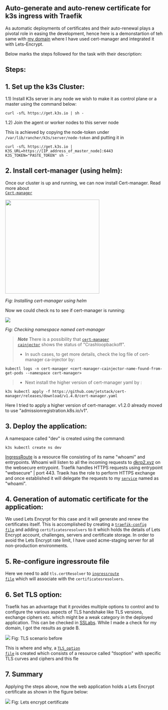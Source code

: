 ## Auto-generate and auto-renew certificate for k3s ingress with Traefik


As automatic deployments of certificates and their auto-renewal plays a pivotal role in easing the development, hence here is a demonstartion of teh same with <a href="https://dkrp2.xyz/">my domain</a> where I have used cert-manager and integrated it with Lets-Encrypt.

Below marks the steps followed for the task with their description:

## Steps:


## 1. Set up the k3s Cluster:

1.1) Install K3s server in any node we wish to make it as control plane or a master using the command below:

```
curl -sfL https://get.k3s.io | sh -
```

1.2) Join the agent or worker nodes to this server node

This is achieved by copying the node-token under <code>/var/lib/rancher/k3s/server/node-token</code> and putting it in 

```
curl -sfL https://get.k3s.io | K3S_URL=https://[IP_address_of_master_node]:6443 K3S_TOKEN="PASTE_TOKEN" sh -
```

## 2. Install cert-manager (using helm):

Once our cluster is up and running, we can now install Cert-manager. Read more about <code> <a href="https://github.com/dikshita-git/Research-Project/wiki/Project-Wiki#22-tls-and-its-working-principle">Cert-manager</a></code>

<img src="https://github.com/dikshita-git/Research-Project/blob/main/Wiki-page-images/manual_cert/Certificate_with_k3s%2Btraefik/helm_install.PNG" height="300">
<p><i>Fig: Installing cert-manager using helm</i></p>


Now we could check ns to see if cert-manager is running:

<img src="https://github.com/dikshita-git/Research-Project/blob/main/Wiki-page-images/manual_cert/Certificate_with_k3s%2Btraefik/cert-man_ns.PNG">
<p><i>Fig: Checking namespace named cert-manager</i></p>


>***Note***
>There is a possibility that <code><a href="https://github.com/dikshita-git/RP_Ingress_security-IPv4_and_IPv6/wiki/TLS-in-Kubernetes#cainjector-in-cert-manager">cert-manager cainjector</code></a> shows the status of "Crashloopbackoff".
>  - In such cases, to get more details, check the log file of cert-manager ca-injector by:

```
kubectl logs -n cert-manager <cert-manager-cainjector-name-found-from-get-pods --namespace cert-manager>
```
>   - Next install the higher version of cert-manager yaml by :
     
```
k3s kubectl apply -f https://github.com/jetstack/cert-manager/releases/download/v1.4.0/cert-manager.yaml
```      

Here I tried to apply a higher version of cert-manager. v1.2.0 already moved to use "admissionregistration.k8s.io/v1".


## 3. Deploy the application:

A namespace called "dev" is created using the command:

```
k3s kubectl create ns dev
```  

<a href="https://github.com/dikshita-git/Research-Project/blob/main/Demo/automatic_cert/ingressroute.yaml">IngressRoute</a> is a resource file consisting of its name "whoami" and entrypoints. Whoami will listen to all the incoming requests to <a href="https://dkrp2.xyz/">dkrp2.xyz</a> on the websecure entrypoint. Traefik handles HTTPS requests using entrypoint "websecure" | port 443. Traeik has the role to perform HTTPS exchange and once established it will delegate the requests to my <code><a href="https://github.com/dikshita-git/Research-Project/blob/main/Demo/automatic_cert/service.yaml">service</a></code> named as "whoami".


## 4. Generation of automatic certificate for the application:

We used Lets Encyrpt for this case and it will generate and renew the certificates itself. This is accomplished by creating a <code><a href="https://github.com/dikshita-git/Research-Project/blob/main/Demo/automatic_cert/traefik-config.yaml">traefik-config file</a></code> and adding <code>certificatesresolvers</code> to it which holds the details of Lets Encrypt account, challenges, servers and certificate storage. In order to avoid the Lets Encrypt rate limit, I have used acme-staging server for all non-production environments.


## 5. Re-configure ingressroute file 

Here we need to add <code>tls.certResolver</code> to <code><a href="https://github.com/dikshita-git/Research-Project/blob/main/Demo/automatic_cert/ingressroute.yaml">ingressroute file</a></code> which will associate with the <code>certificatesresolvers</code>.


## 6. Set TLS option:

Traefik has an advantage that it provides multiple options to control and to configure the various aspects of TLS handshake like TLS versions, exchange ciphers etc. which might be a weak category in the deployed application. This can be checked in <a href="https://www.ssllabs.com/">SSLabs</a>. While I made a check for my domain, I got the results as grade B.

<img src="https://github.com/dikshita-git/Research-Project/blob/main/Wiki-page-images/Research_Question/dkrp2_before_TLS.png">
Fig: TLS scenario before 

This is where and why, a <code><a href="https://github.com/dikshita-git/Research-Project/blob/main/Demo/automatic_cert/tlsoption.yaml">TLS_option file</a></code> is created which consists of a resource called "tlsoption" with specific TLS curves and ciphers and this fle 

## 7. Summary

Applying the steps above, now the web application <a href="https://dkrp2.xyz/"></a> holds a Lets Encrypt certificate as shown in the figure below:

<img src="https://github.com/dikshita-git/Research-Project/blob/main/Wiki-page-images/Research_Question/lets_encyrpt_domain.png">
Fig: Lets encrypt certificate


